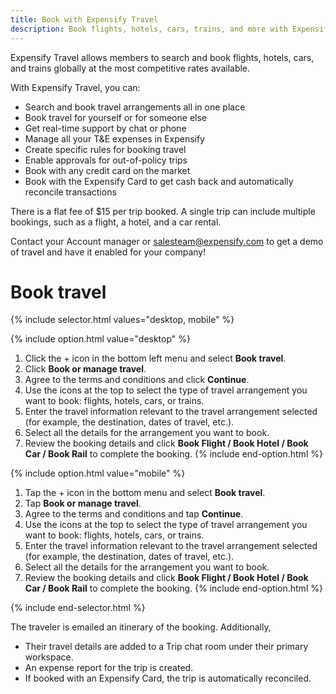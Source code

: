 ```yaml
---
title: Book with Expensify Travel
description: Book flights, hotels, cars, trains, and more with Expensify Travel
---
```


Expensify Travel allows members to search and book flights, hotels, cars, and trains globally at the most competitive rates available. 

With Expensify Travel, you can:
- Search and book travel arrangements all in one place
- Book travel for yourself or for someone else
- Get real-time support by chat or phone
- Manage all your T&E expenses in Expensify
- Create specific rules for booking travel
- Enable approvals for out-of-policy trips
- Book with any credit card on the market
- Book with the Expensify Card to get cash back and automatically reconcile transactions

There is a flat fee of $15 per trip booked. A single trip can include multiple bookings, such as a flight, a hotel, and a car rental.

Contact your Account manager or salesteam@expensify.com to get a demo of travel and have it enabled for your company!

# Book travel

{% include selector.html values="desktop, mobile" %}

{% include option.html value="desktop" %}
1. Click the + icon in the bottom left menu and select **Book travel**. 
2. Click **Book or manage travel**.
3. Agree to the terms and conditions and click **Continue**.
4. Use the icons at the top to select the type of travel arrangement you want to book: flights, hotels, cars, or trains.
5. Enter the travel information relevant to the travel arrangement selected (for example, the destination, dates of travel, etc.). 
6. Select all the details for the arrangement you want to book.
7. Review the booking details and click **Book Flight / Book Hotel / Book Car / Book Rail** to complete the booking. 
{% include end-option.html %}

{% include option.html value="mobile" %}
1. Tap the + icon in the bottom menu and select **Book travel**. 
2. Tap **Book or manage travel**.
3. Agree to the terms and conditions and tap **Continue**.
4. Use the icons at the top to select the type of travel arrangement you want to book: flights, hotels, cars, or trains.
5. Enter the travel information relevant to the travel arrangement selected (for example, the destination, dates of travel, etc.). 
6. Select all the details for the arrangement you want to book.
7. Review the booking details and click **Book Flight / Book Hotel / Book Car / Book Rail** to complete the booking. 
{% include end-option.html %}

{% include end-selector.html %}

The traveler is emailed an itinerary of the booking. Additionally,  
- Their travel details are added to a Trip chat room under their primary workspace. 
- An expense report for the trip is created.
- If booked with an Expensify Card, the trip is automatically reconciled.
